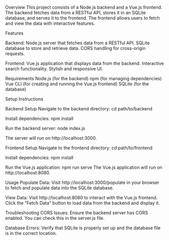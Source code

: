 Overview
This project consists of a Node.js backend and a Vue.js frontend. The backend fetches data from a RESTful API, stores it in an SQLite database, and serves it to the frontend. The frontend allows users to fetch and view the data with interactive features.

Features

Backend:
Node.js server that fetches data from a RESTful API.
SQLite database to store and retrieve data.
CORS handling for cross-origin requests.

Frontend:
Vue.js application that displays data from the backend.
Interactive search functionality.
Stylish and responsive UI.

Requirements
Node.js (for the backend)
npm (for managing dependencies)
Vue CLI (for creating and running the Vue.js frontend)
SQLite (for the database)


Setup Instructions

Backend Setup
Navigate to the backend directory:
cd path/to/backend

Install dependencies:
npm install

Run the backend server:
node index.js

The server will run on http://localhost:3000.

Frontend Setup
Navigate to the frontend directory:
cd path/to/frontend

Install dependencies:
npm install

Run the Vue.js application:
npm run serve
The Vue.js application will run on http://localhost:8080.

Usage
Populate Data:
Visit http://localhost:3000/populate in your browser to fetch and populate data into the SQLite database.

View Data:
Visit http://localhost:8080 to interact with the Vue.js frontend.
Click the "Fetch Data" button to load data from the backend and display it.

Troubleshooting
CORS Issues: Ensure the backend server has CORS enabled. You can check this in the server.js file.

Database Errors: Verify that SQLite is properly set up and the database file is in the correct location.